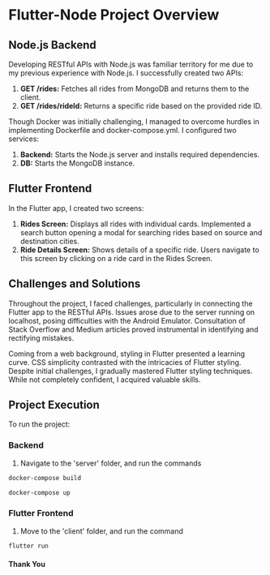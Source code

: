 # Flutter-Node Project Overview

## Node.js Backend

Developing RESTful APIs with Node.js was familiar territory for me due to my previous experience with Node.js. I successfully created two APIs:

1. **GET /rides:** Fetches all rides from MongoDB and returns them to the client.
2. **GET /rides/rideId:** Returns a specific ride based on the provided ride ID.

Though Docker was initially challenging, I managed to overcome hurdles in implementing Dockerfile and docker-compose.yml. I configured two services:

1. **Backend:** Starts the Node.js server and installs required dependencies.
2. **DB:** Starts the MongoDB instance.

## Flutter Frontend

In the Flutter app, I created two screens:

1. **Rides Screen:** Displays all rides with individual cards. Implemented a search button opening a modal for searching rides based on source and destination cities.
2. **Ride Details Screen:** Shows details of a specific ride. Users navigate to this screen by clicking on a ride card in the Rides Screen.



## Challenges and Solutions

Throughout the project, I faced challenges, particularly in connecting the Flutter app to the RESTful APIs. Issues arose due to the server running on localhost, posing difficulties with the Android Emulator. Consultation of Stack Overflow and Medium articles proved instrumental in identifying and rectifying mistakes.

Coming from a web background, styling in Flutter presented a learning curve. CSS simplicity contrasted with the intricacies of Flutter styling. Despite initial challenges, I gradually mastered Flutter styling techniques. While not completely confident, I acquired valuable skills.

## Project Execution

To run the project:

### Backend
1. Navigate to the 'server' folder, and run the commands
```sh
docker-compose build
```
```sh
docker-compose up
```

### Flutter Frontend
1. Move to the 'client' folder, and run the command
```sh
flutter run
```

#### Thank You

